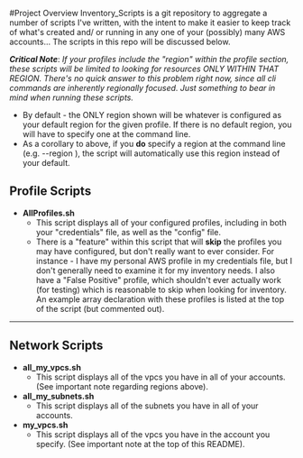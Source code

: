 #Project Overview
Inventory_Scripts is a git repository to aggregate a number of scripts I've written, with the intent to make it easier to keep track of what's created and/ or running in any one of your (possibly) many AWS accounts... The scripts in this repo will be discussed below.

**_Critical Note_**:  *If your profiles include the "region" within the profile section, these scripts will be limited to looking for resources ONLY WITHIN THAT REGION. There's no quick answer to this problem right now, since all cli commands are inherently regionally focused. Just something to bear in mind when running these scripts.*
- By default - the ONLY region shown will be whatever is configured as your default region for the given profile. If there is no default region, you will have to specify one at the command line.
- As a corollary to above, if you **do** specify a region at the command line (e.g. --region <region-name>), the script will automatically use this region instead of your default.


## Profile Scripts
- **AllProfiles.sh**
    - This script displays all of your configured profiles, including in both your "credentials" file, as well as the "config" file.
    - There is a "feature" within this script that will **skip** the profiles you may have configured, but don't really want to ever consider. For instance - I have my personal AWS profile in my credentials file, but I don't generally need to examine it for my inventory needs. I also have a "False Positive" profile, which shouldn't ever actually work (for testing) which is reasonable to skip when looking for inventory. An example array declaration with these profiles is listed at the top of the script (but commented out).
---
## Network Scripts
- **all_my_vpcs.sh**
 	- This script displays all of the vpcs you have in all of your accounts. (See important note regarding regions above).
- **all_my_subnets.sh**
 	- This script displays all of the subnets you have in all of your accounts.
- **my_vpcs.sh**
 	- This script displays all of the vpcs you have in the account you specify. (See important note at the top of this README).
